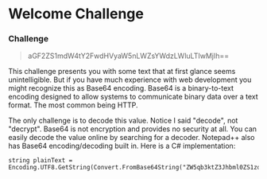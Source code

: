 # Welcome Challenge

### Challenge
> aGF2ZS1mdW4tY2FwdHVyaW5nLWZsYWdzLWluLTIwMjIh==

This challenge presents you with some text that at first glance seems unintelligible. But if you have much experience with web development you might recognize this as Base64 encoding. Base64 is a binary-to-text encoding designed to allow systems to communicate binary data over a text format. The most common being HTTP.  

The only challenge is to decode this value. Notice I said "decode", not "decrypt". Base64 is not encryption and provides no security at all. You can easily decode the value online by searching for a decoder. Notepad++ also has Base64 encoding/decoding built in. Here is a C# implementation:  

````
string plainText = Encoding.UTF8.GetString(Convert.FromBase64String("ZW5qb3ktZ3Jhbml0ZS1zdGF0ZS1jb2RlLWNhbXAtY3RmIQ=="));
````